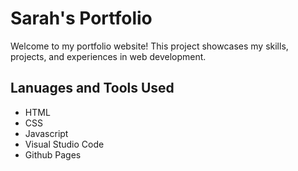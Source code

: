 # Sarah's Portfolio

Welcome to my portfolio website! This project showcases my skills, projects, and experiences in web development.

## Lanuages and Tools Used
- HTML
- CSS
- Javascript
- Visual Studio Code
- Github Pages


